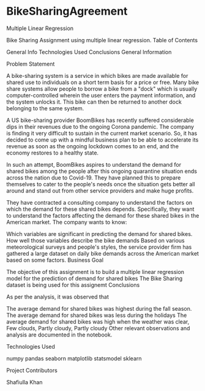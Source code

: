 # BikeSharingAgreement
Multiple Linear Regression

Bike Sharing Assignment using multiple linear regression.
Table of Contents

General Info
Technologies Used
Conclusions
General Information

Problem Statement

A bike-sharing system is a service in which bikes are made available for shared use to individuals on a short term basis for a price or free. Many bike share systems allow people to borrow a bike from a "dock" which is usually computer-controlled wherein the user enters the payment information, and the system unlocks it. This bike can then be returned to another dock belonging to the same system.

A US bike-sharing provider BoomBikes has recently suffered considerable dips in their revenues due to the ongoing Corona pandemic. The company is finding it very difficult to sustain in the current market scenario. So, it has decided to come up with a mindful business plan to be able to accelerate its revenue as soon as the ongoing lockdown comes to an end, and the economy restores to a healthy state.

In such an attempt, BoomBikes aspires to understand the demand for shared bikes among the people after this ongoing quarantine situation ends across the nation due to Covid-19. They have planned this to prepare themselves to cater to the people's needs once the situation gets better all around and stand out from other service providers and make huge profits.

They have contracted a consulting company to understand the factors on which the demand for these shared bikes depends. Specifically, they want to understand the factors affecting the demand for these shared bikes in the American market. The company wants to know:

Which variables are significant in predicting the demand for shared bikes.
How well those variables describe the bike demands Based on various meteorological surveys and people's styles, the service provider firm has gathered a large dataset on daily bike demands across the American market based on some factors.
Business Goal

The objective of this assignment is to build a multiple linear regression model for the prediction of demand for shared bikes
The Bike Sharing dataset is being used for this assignemt
Conclusions

As per the analysis, it was observed that

The average demand for shared bikes was highest during the fall season.
The average demand for shared bikes was less during the holidays
The average demand for shared bikes was high when the weather was clear, Few clouds, Partly cloudy, Partly cloudy
Other relevant observations and analysis are documented in the notebook.


Technologies Used

numpy
pandas
seaborn
matplotlib
statsmodel
sklearn


Project Contributors

Shafiulla Khan
